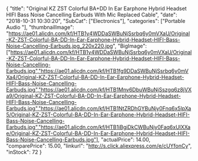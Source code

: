 {
	"title": "Original KZ ZST Colorful BA+DD In Ear Earphone Hybrid Headset HIFI Bass Noise Cancelling Earbuds With Mic Replaced Cable",
	"date": "2018-10-31 10:30:20",
	"SubCat": ["Electronics"],
	"categories": ["Portable Audio "],
	"thumbnailImage": "https://ae01.alicdn.com/kf/HTB1y4WDDaSWBuNjSsrbq6y0mVXaU/Original-KZ-ZST-Colorful-BA-DD-In-Ear-Earphone-Hybrid-Headset-HIFI-Bass-Noise-Cancelling-Earbuds.jpg_220x220.jpg",
	"BigImage": ["https://ae01.alicdn.com/kf/HTB1y4WDDaSWBuNjSsrbq6y0mVXaU/Original-KZ-ZST-Colorful-BA-DD-In-Ear-Earphone-Hybrid-Headset-HIFI-Bass-Noise-Cancelling-Earbuds.jpg","https://ae01.alicdn.com/kf/HTB1fg9DDaSWBuNjSsrbq6y0mVXa4/Original-KZ-ZST-Colorful-BA-DD-In-Ear-Earphone-Hybrid-Headset-HIFI-Bass-Noise-Cancelling-Earbuds.jpg","https://ae01.alicdn.com/kf/HTB1Mnv6DbuWBuNjSszgq6z8jVXa9/Original-KZ-ZST-Colorful-BA-DD-In-Ear-Earphone-Hybrid-Headset-HIFI-Bass-Noise-Cancelling-Earbuds.jpg","https://ae01.alicdn.com/kf/HTB1NtZRDhGYBuNjy0Fnq6x5lpXa5/Original-KZ-ZST-Colorful-BA-DD-In-Ear-Earphone-Hybrid-Headset-HIFI-Bass-Noise-Cancelling-Earbuds.jpg","https://ae01.alicdn.com/kf/HTB1iBgiDkCWBuNjy0Faq6xUlXXae/Original-KZ-ZST-Colorful-BA-DD-In-Ear-Earphone-Hybrid-Headset-HIFI-Bass-Noise-Cancelling-Earbuds.jpg"],
	"actualPrice": 14.00,
	"comparePrice": 15.00,
	"linkurl": "http://s.click.aliexpress.com/e/cUYfonCy",
	"inStock": 72
}
